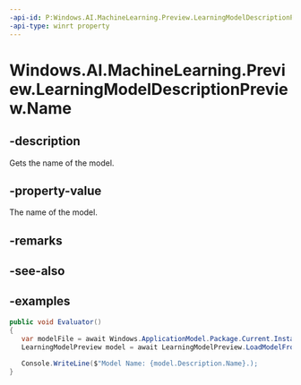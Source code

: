 ```yaml
---
-api-id: P:Windows.AI.MachineLearning.Preview.LearningModelDescriptionPreview.Name
-api-type: winrt property
---
```


<!-- Property syntax.
public string Name { get; }
-->

# Windows.AI.MachineLearning.Preview.LearningModelDescriptionPreview.Name

## -description
Gets the name of the model.

## -property-value
The name of the model.

## -remarks

## -see-also

## -examples
 ```csharp
public void Evaluator()
{
    var modelFile = await Windows.ApplicationModel.Package.Current.InstalledLocation.GetFileAsync("model.onnx");
    LearningModelPreview model = await LearningModelPreview.LoadModelFromStorageFileAsync(modelFile);
	
	Console.WriteLine($"Model Name: {model.Description.Name}.);
}
```